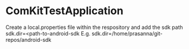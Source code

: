 # ComKitTestApplication
Create a local.properties file within the respository and add the sdk path 
sdk.dir=<path-to-android-sdk
E.g. sdk.dir=/home/prasanna/git-repos/android-sdk
